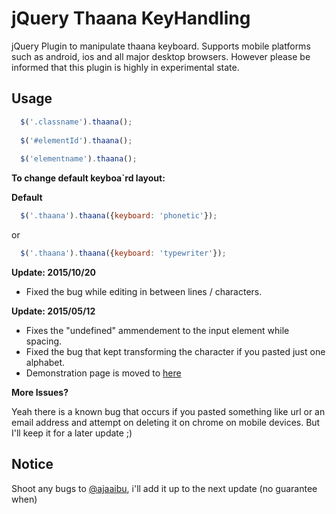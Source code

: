 jQuery Thaana KeyHandling
============================

jQuery Plugin to manipulate thaana keyboard. Supports mobile platforms such as android, ios and all major desktop browsers. However please 
be informed that this plugin is highly in experimental state.

## Usage
```js
  $('.classname').thaana();
  
  $('#elementId').thaana();
  
  $('elementname').thaana();
```
**To change default keyboa`rd layout:**

**Default**
```js
  $('.thaana').thaana({keyboard: 'phonetic'});
```  
or
```js
  $('.thaana').thaana({keyboard: 'typewriter'});
```  
**Update: 2015/10/20**

  * Fixed the bug while editing in between lines / characters.
  
**Update: 2015/05/12**

  * Fixes the "undefined" ammendement to the input element while spacing.
  * Fixed the bug that kept transforming the character if you pasted just one alphabet.
  * Demonstration page is moved to [here](http://ajaaibu.github.io/thaanaKeyboard)

**More Issues?**

Yeah there is a known bug that occurs if you pasted something like url or an email address and attempt on deleting it on chrome on mobile devices. But I'll keep it for a later update ;)

## Notice

Shoot any bugs to [@ajaaibu](https://twitter.com/ajaaibu), i'll add it up to the next update (no guarantee when)
